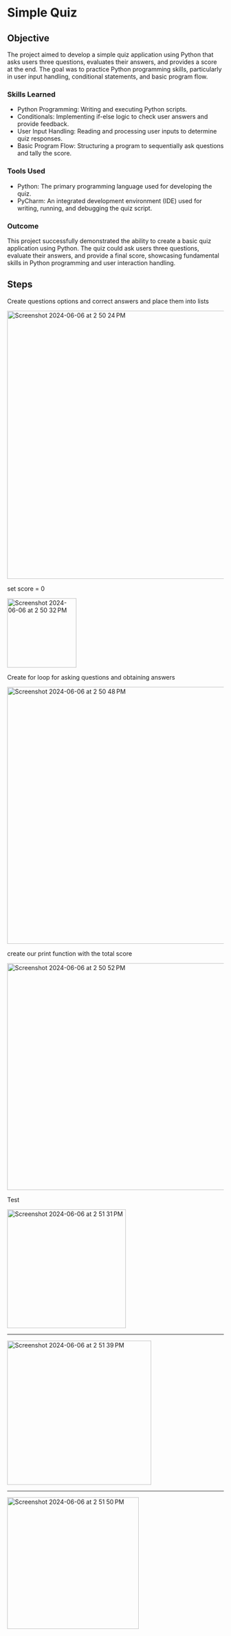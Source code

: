 # Simple Quiz

## Objective

The project aimed to develop a simple quiz application using Python that asks users three questions, evaluates their answers, and provides a score at the end. The goal was to practice Python programming skills, particularly in user input handling, conditional statements, and basic program flow.

### Skills Learned

- Python Programming: Writing and executing Python scripts.
- Conditionals: Implementing if-else logic to check user answers and provide feedback.
- User Input Handling: Reading and processing user inputs to determine quiz responses.
- Basic Program Flow: Structuring a program to sequentially ask questions and tally the score.

### Tools Used

- Python: The primary programming language used for developing the quiz.
- PyCharm: An integrated development environment (IDE) used for writing, running, and debugging the quiz script.

### Outcome
This project successfully demonstrated the ability to create a basic quiz application using Python. The quiz could ask users three questions, evaluate their answers, and provide a final score, showcasing fundamental skills in Python programming and user interaction handling.

## Steps

Create questions options and correct answers and place them into lists

<img width="623" alt="Screenshot 2024-06-06 at 2 50 24 PM" src="https://github.com/Hunter102002/Python-Quiz/assets/98543129/42432edd-6bc5-4abb-89a4-4fc2a7e237a2">

set score = 0

<img width="161" alt="Screenshot 2024-06-06 at 2 50 32 PM" src="https://github.com/Hunter102002/Python-Quiz/assets/98543129/aea9b9f5-e30b-4130-a048-d7bfb235c3a0">

Create for loop for asking questions and obtaining answers

<img width="597" alt="Screenshot 2024-06-06 at 2 50 48 PM" src="https://github.com/Hunter102002/Python-Quiz/assets/98543129/a9dacff9-87c7-49b9-8843-441e3bbddf96">

create our print function with the total score 

<img width="527" alt="Screenshot 2024-06-06 at 2 50 52 PM" src="https://github.com/Hunter102002/Python-Quiz/assets/98543129/86e5d897-15b7-442e-9147-74ef39438f79">

Test 

<img width="276" alt="Screenshot 2024-06-06 at 2 51 31 PM" src="https://github.com/Hunter102002/Python-Quiz/assets/98543129/a2f47dd2-1b75-47ec-b566-cd9cb80ebaef">

----------------------------------------------------------------------------------------

<img width="335" alt="Screenshot 2024-06-06 at 2 51 39 PM" src="https://github.com/Hunter102002/Python-Quiz/assets/98543129/0147a5a8-baf7-49be-8c83-cd0656612b9a">

----------------------------------------------------------------------------------------

<img width="306" alt="Screenshot 2024-06-06 at 2 51 50 PM" src="https://github.com/Hunter102002/Python-Quiz/assets/98543129/15bf5fae-d8ff-48ed-a17d-6811928e8e1d">
